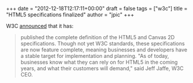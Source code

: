 +++
date = "2012-12-18T12:17:11+00:00"
draft = false
tags = ["w3c"]
title = "HTML5 specifications finalized"
author = "jpic"
+++

W3C [announced](http://www.w3.org/News/2012#entry-9667) that it has:

> published the complete definition of the HTML5 and Canvas 2D specifications. Though not yet W3C standards, these specifications are now feature complete, meaning businesses and developers have a stable target for implementation and planning. "As of today, businesses know what they can rely on for HTML5 in the coming years, and what their customers will demand," said Jeff Jaffe, W3C CEO.
